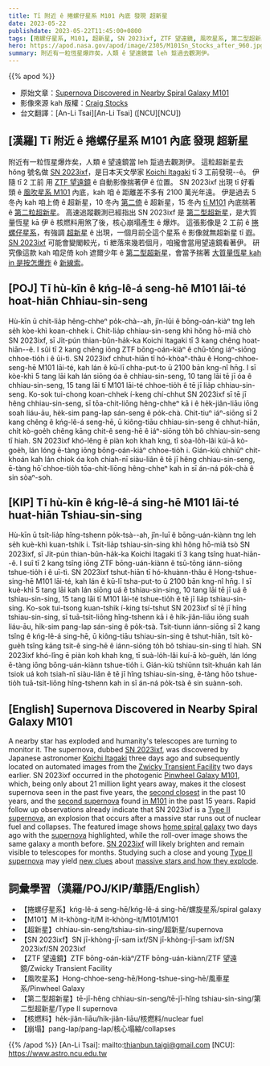 ```yaml
---
title: Tī 附近 ê 捲螺仔星系 M101 內底 發現 超新星
date: 2023-05-22
publishdate: 2023-05-22T11:45:00+0800
tags: [捲螺仔星系, M101, 超新星, SN 2023ixf, ZTF 望遠鏡, 風吹星系, 第二型超新星, 核燃料, 崩塌]
hero: https://apod.nasa.gov/apod/image/2305/M101Sn_Stocks_after_960.jpg
summary: 附近有一粒恆星爆炸矣，人類 ê 望遠鏡當 leh 踅過去觀測伊。
---
```


{{% apod %}}

- 原始文章：[Supernova Discovered in Nearby Spiral Galaxy M101](https://apod.nasa.gov/apod/ap230522.html)
- 影像來源 kah 版權：[Craig Stocks](https://www.facebook.com/craigstocksphotography/)
- 台文翻譯：[An-Li Tsai][An-Li Tsai] ([NCU][NCU])

## [漢羅] Tī 附近 ê 捲螺仔星系 M101 內底 發現 超新星
附近有一粒恆星爆炸矣，人類 ê 望遠鏡當 leh 踅過去觀測伊。
這粒超新星去 hŏng 號名做 [SN 2023ixf][SN 2023ixf 1]，是日本天文學家 [Koichi Itagaki][Koichi Itagaki] tī 3 工前發現--ê。
伊隨 tī 2 工前 用 [ZTF 望遠鏡][Zwicky Transient Facility] ê 自動影像揣著伊 ê 位置。
SN 2023ixf 出現 tī 好看頭 ê [風吹星系 M101][Pinwheel Galaxy M101] 內底，kah 咱 ê 距離差不多有 2100 萬光年遠。
伊是過去 5 冬內 kah 咱上倚 ê 超新星，10 冬內 [第二倚][second closest] ê 超新星，15 冬內 [tī M101][in M101] 內底揣著 ê [第二粒超新星][second supernova]。
高速追蹤觀測已經指出 SN 2023ixf 是 [第二型超新星][Type II supernova 1]，是大質量恆星 kā 伊 ê 核燃料用煞了後，核心崩塌產生 ê 爆炸。
這張影像是 2 工前 ê [捲螺仔星系][home spiral galaxy]，有強調 [超新星][supernova] ê 出現，一個月前仝這个星系 ê 影像就無超新星 tī 遐。
[SN 2023ixf][SN 2023ixf 2] 可能會變閣較光，tī 紲落來幾若個月，咱攏會當用望遠鏡看著伊。
研究像這款 kah 咱足倚 koh 遮爾少年 ê [第二型超新星][Type II supernova 2]，會當予揣著 [大質量恆星 kah in 是按怎爆炸][massive stars and how they explode] ê [新線索][new clues]。

## [POJ] Tī hù-kīn ê kńg-lê-á seng-hē M101 lāi-té hoat-hiān Chhiau-sin-seng
Hù-kīn ū chi̍t-lia̍p hêng-chheⁿ po̍k-chà--ah, jîn-lūi ê bōng-oán-kiàⁿ tng leh se̍h kòe-khì koan-chhek i.
Chit-lia̍p chhiau-sin-seng khì hŏng hō-miâ chò SN 2023ixf, sī Ji̍t-pún thian-bûn-ha̍k-ka Koichi Itagaki tī 3 kang chêng hoat-hiān--ê.
I sûi tī 2 kang chêng iōng ZTF bōng-oán-kiàⁿ ê chū-tōng iáⁿ-siōng chhoe-tio̍h i ê ūi-tì.
SN 2023ixf chhut-hiān tī hó-khòaⁿ-thâu ê Hong-chhoe-seng-hē M101 lāi-té, kah lán ê kū-lī chha-put-to ū 2100 bān kng-nî hn̄g.
I sī kòe-khì 5 tang lāi kah lán siōng óa ê chhiau-sin-seng, 10 tang lāi tē jī óa ê chhiau-sin-seng, 15 tang lāi tī M101 lāi-té chhoe-tio̍h ê tē jī lia̍p chhiau-sin-seng.
Ko-sok tui-chong koan-chhek í-keng chí-chhut SN 2023ixf sī tē jī hêng chhiau-sin-seng, sī tōa-chit-liōng hêng-chheⁿ kā i ê he̍k-jiân-liāu iōng soah liáu-āu, he̍k-sim pang-lap sán-seng ê po̍k-chà.
Chit-tiuⁿ iáⁿ-siōng sī 2 kang chêng ê kńg-lê-á seng-hē, ū kiông-tiāu chhiau-sin-seng ê chhut-hiān, chi̍t kò-goe̍h chêng kāng chit-ê seng-hē ê iáⁿ-siōng to̍h bô chhiau-sin-seng tī hiah.
SN 2023ixf khó-lêng ē piàn koh khah kng, tī sòa-lo̍h-lâi kúi-ā kò-goe̍h, lán lóng ē-tàng iōng bōng-oán-kiàⁿ chhoe-tio̍h i.
Gián-kiù chhiūⁿ chit-khoán kah lán chiok óa koh chiah-nī siàu-liân ê tē jī hêng chhiau-sin-seng, ē-tàng hō͘ chhoe-tio̍h tōa-chit-liōng hêng-chheⁿ kah in sī án-ná po̍k-chà ê sin sòaⁿ-soh.

## [KIP] Tī hù-kīn ê kńg-lê-á sing-hē M101 lāi-té huat-hiān Tshiau-sin-sing
Hù-kīn ū tsi̍t-lia̍p hîng-tshenn po̍k-tsà--ah, jîn-luī ê bōng-uán-kiànn tng leh se̍h kuè-khì kuan-tshik i.
Tsit-lia̍p tshiau-sin-sing khì hŏng hō-miâ tsò SN 2023ixf, sī Ji̍t-pún thian-bûn-ha̍k-ka Koichi Itagaki tī 3 kang tsîng huat-hiān--ê.
I suî tī 2 kang tsîng iōng ZTF bōng-uán-kiànn ê tsū-tōng iánn-siōng tshue-tio̍h i ê uī-tì.
SN 2023ixf tshut-hiān tī hó-khuànn-thâu ê Hong-tshue-sing-hē M101 lāi-té, kah lán ê kū-lī tsha-put-to ū 2100 bān kng-nî hn̄g.
I sī kuè-khì 5 tang lāi kah lán siōng uá ê tshiau-sin-sing, 10 tang lāi tē jī uá ê tshiau-sin-sing, 15 tang lāi tī M101 lāi-té tshue-tio̍h ê tē jī lia̍p tshiau-sin-sing.
Ko-sok tui-tsong kuan-tshik í-king tsí-tshut SN 2023ixf sī tē jī hîng tshiau-sin-sing, sī tuā-tsit-liōng hîng-tshenn kā i ê hi̍k-jiân-liāu iōng suah liáu-āu, hi̍k-sim pang-lap sán-sing ê po̍k-tsà.
Tsit-tiunn iánn-siōng sī 2 kang tsîng ê kńg-lê-á sing-hē, ū kiông-tiāu tshiau-sin-sing ê tshut-hiān, tsi̍t kò-gue̍h tsîng kāng tsit-ê sing-hē ê iánn-siōng to̍h bô tshiau-sin-sing tī hiah.
SN 2023ixf khó-lîng ē piàn koh khah kng, tī suà-lo̍h-lâi kuí-ā kò-gue̍h, lán lóng ē-tàng iōng bōng-uán-kiànn tshue-tio̍h i.
Gián-kiù tshiūnn tsit-khuán kah lán tsiok uá koh tsiah-nī siàu-liân ê tē jī hîng tshiau-sin-sing, ē-tàng hōo tshue-tio̍h tuā-tsit-liōng hîng-tshenn kah in sī án-ná po̍k-tsà ê sin suànn-soh.

## [English] Supernova Discovered in Nearby Spiral Galaxy M101
A nearby star has exploded and humanity's telescopes are turning to monitor it.
The supernova, dubbed [SN 2023ixf][SN 2023ixf 1], was discovered by Japanese astronomer [Koichi Itagaki][Koichi Itagaki] three days ago and subsequently located on automated images from the [Zwicky Transient Facility][Zwicky Transient Facility] two days earlier.
SN 2023ixf occurred in the photogenic [Pinwheel Galaxy M101][Pinwheel Galaxy M101], which, being only about 21 million light years away, makes it the closest supernova seen in the past five years, the [second closest][second closest] in the past 10 years, and the [second supernova][second supernova] found [in M101][in M101] in the past 15 years.
Rapid follow up observations already indicate that SN 2023ixf is a [Type II supernova][Type II supernova 1], an explosion that occurs after a massive star runs out of nuclear fuel and collapses.
The featured image shows [home spiral galaxy][home spiral galaxy] two days ago with the [supernova][supernova] highlighted, while the roll-over image shows the same galaxy a month before.
[SN 2023ixf][SN 2023ixf 2] will likely brighten and remain visible to telescopes for months.
Studying such a close and young [Type II supernova][Type II supernova 2] may yield [new clues][new clues] about [massive stars and how they explode][massive stars and how they explode].

## 詞彙學習（漢羅/POJ/KIP/華語/English）
- 【捲螺仔星系】kńg-lê-á seng-hē/kńg-lê-á sing-hē/螺旋星系/spiral galaxy
- 【M101】M it-khòng-it/M it-khòng-it/M101/M101
- 【超新星】chhiau-sin-seng/tshiau-sin-sing/超新星/supernova
- 【SN 2023ixf】SN jī-khòng-jī-sam ixf/SN jī-khòng-jī-sam ixf/SN 2023ixf/SN 2023ixf
- 【ZTF 望遠鏡】ZTF bōng-oán-kiàⁿ/ZTF bōng-uán-kiànn/ZTF 望遠鏡/Zwicky Transient Facility
- 【風吹星系】Hong-chhoe-seng-hē/Hong-tshue-sing-hē/風車星系/Pinwheel Galaxy
- 【第二型超新星】tē-jī-hêng chhiau-sin-seng/tē-jī-hîng tshiau-sin-sing/第二型超新星/Type II supernova
- 【核燃料】he̍k-jiân-liāu/hi̍k-jiân-liāu/核燃料/nuclear fuel
- 【崩塌】pang-lap/pang-lap/核心塌縮/collapses

{{% /apod %}}
[An-Li Tsai]: mailto:thianbun.taigi@gmail.com
[NCU]: https://www.astro.ncu.edu.tw

[copyright]: https://apod.nasa.gov/apod/fap/lib/about_apod.html#srapply
[License]: https://creativecommons.org/licenses/by/2.0/

[SN 2023ixf 1]:https://en.wikipedia.org/wiki/SN_2023ixf
[Koichi Itagaki]:https://www.smallstepstospace.com/content/2014/3/6/amateur-astronomer-koichi-itagaki-improves-supernova-research
[Zwicky Transient Facility]:https://www.ztf.caltech.edu/
[Pinwheel Galaxy M101]:https://en.wikipedia.org/wiki/Pinwheel_Galaxy
[second closest]:https://en.wikipedia.org/wiki/Messier_82#2014_supernova
[second supernova]:https://apod.nasa.gov/apod/ap110826.html
[in M101]:https://en.wikipedia.org/wiki/Pinwheel_Galaxy#Supernovae_and_luminous_red_nova
[Type II supernova 1]:https://en.wikipedia.org/wiki/Type_II_supernova
[home spiral galaxy]:https://apod.nasa.gov/cgi-bin/apod/apod_search?tquery=m101
[supernova]:https://spaceplace.nasa.gov/supernova/en/
[SN 2023ixf 2]:https://www.wis-tns.org/astronotes/astronote/2023-119
[Type II supernova 2]:https://astronomy.swin.edu.au/cosmos/t/Type+II+Supernova
[new clues]:https://i0.wp.com/theverybesttop10.com/wp-content/uploads/2014/01/Top-10-Best-Images-of-Surprised-Cats-8.jpeg
[massive stars and how they explode]:https://science.nasa.gov/astrophysics/focus-areas/how-do-stars-form-and-evolve
